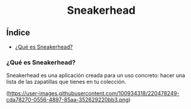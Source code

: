 <h1 align="center"> Sneakerhead </h1>
<h2>Índice</h2>

- [¿Qué es Sneakerhead?](#¿Qué-es-Sneakerhead?)


<h3 id=#¿Qué-es-Sneakerhead?>¿Qué es Sneakerhead?</h3>
Sneakerhead es una aplicación creada para un uso concreto: hacer una lista de las zapatillas que tienes en tu colección.


(https://user-images.githubusercontent.com/100934318/220478249-cda78270-0556-4897-85aa-352629220bb3.png)
